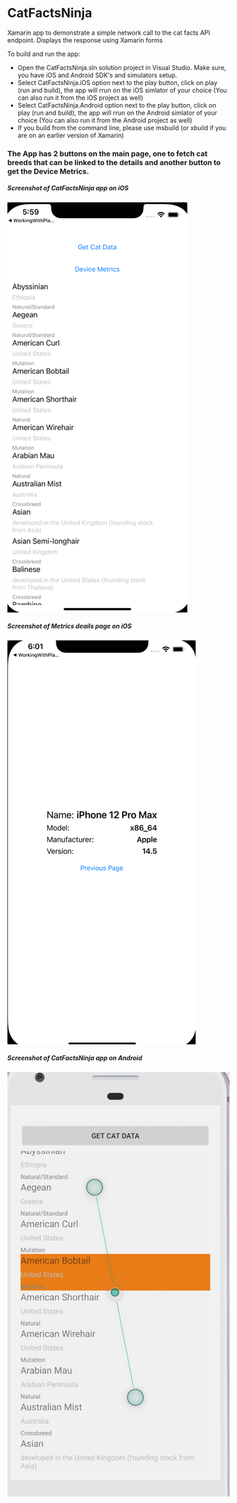 # CatFactsNinja

Xamarin app to demonstrate a simple network call to the cat facts API endpoint. Displays the response using Xamarin forms

To build and run the app:

* Open the CatFactsNinja.sln solution project in Visual Studio. Make sure, you have iOS and Android SDK's and simulators setup.
* Select CatFactsNinja.iOS option next to the play button, click on play (run and build), the app will rrun on the iOS simlator of your choice (You can also run it from the iOS project as well)
* Select CatFactsNinja.Android option next to the play button, click on play (run and build), the app will rrun on the Android simlator of your choice (You can also run it from the Android project as well)
* If you build from the command line, please use msbuild (or xbuild if you are on an earlier version of Xamarin)

### The App has 2 buttons on the main page, one to fetch cat breeds that can be linked to the details and another button to get the Device Metrics.

##### Screenshot of CatFactsNinja app on iOS
![Screenshot of CatFactsNinja app on iOS](iOS.png)

##### Screenshot of Metrics deails page on iOS
![Screenshot of Metrics details page on iOS](metrics-iOS.png)



##### Screenshot of CatFactsNinja app on Android
![Screenshot of CatFactsNinja app on Android](Android.png)
